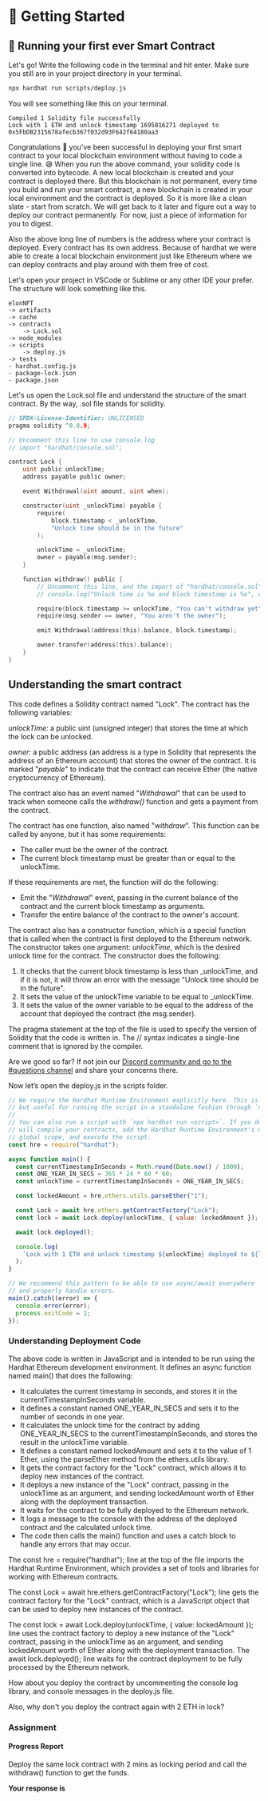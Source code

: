 ﻿# 🚀 Getting Started

## **🔮 Running your first ever Smart Contract**

Let's go! Write the following code in the terminal and hit enter. Make sure you still are in your project directory in your terminal.

```bash
npx hardhat run scripts/deploy.js
```

You will see something like this on your terminal.

```
Compiled 1 Solidity file successfully
Lock with 1 ETH and unlock timestamp 1695816271 deployed to 0x5FbDB2315678afecb367f032d93F642f64180aa3
```

Congratulations 🎉 you've been successful in deploying your first smart contract to your local blockchain environment without having to code a single line. 😅 When you run the above command, your solidity code is converted into bytecode. A new local blockchain is created and your contract is deployed there. But this blockchain is not permanent, every time you build and run your smart contract, a new blockchain is created in your local environment and the contract is deployed. So it is more like a clean slate - start from scratch. We will get back to it later and figure out a way to deploy our contract permanently. For now, just a piece of information for you to digest.

Also the above long line of numbers is the address where your contract is deployed. Every contract has its own address. Because of hardhat we were able to create a local blockchain environment just like Ethereum where we can deploy contracts and play around with them free of cost.  
  
Let's open your project in VSCode or Sublime or any other IDE your prefer. The structure will look something like this.

```
elonNFT
-> artifacts
-> cache
-> contracts
    -> Lock.sol
-> node_modules
-> scripts
    -> deploy.js
-> tests
- hardhat.config.js
- package-lock.json
- package.json
```

Let's us open the Lock.sol file and understand the structure of the smart contract. By the way, .sol file stands for solidity.

```go
// SPDX-License-Identifier: UNLICENSED
pragma solidity ^0.8.9;

// Uncomment this line to use console.log
// import "hardhat/console.sol";

contract Lock {
    uint public unlockTime;
    address payable public owner;

    event Withdrawal(uint amount, uint when);

    constructor(uint _unlockTime) payable {
        require(
            block.timestamp < _unlockTime,
            "Unlock time should be in the future"
        );

        unlockTime = _unlockTime;
        owner = payable(msg.sender);
    }

    function withdraw() public {
        // Uncomment this line, and the import of "hardhat/console.sol", to print a log in your terminal
        // console.log("Unlock time is %o and block timestamp is %o", unlockTime, block.timestamp);

        require(block.timestamp >= unlockTime, "You can't withdraw yet");
        require(msg.sender == owner, "You aren't the owner");

        emit Withdrawal(address(this).balance, block.timestamp);

        owner.transfer(address(this).balance);
    }
}

```

## Understanding the smart contract

This code defines a Solidity contract named "Lock". The contract has the following variables:

*unlockTime:* a public uint (unsigned integer) that stores the time at which the lock can be unlocked.

*owner:* a public address (an address is a type in Solidity that represents the address of an Ethereum account) that stores the owner of the contract. It is marked "*payable*" to indicate that the contract can receive Ether (the native cryptocurrency of Ethereum).

The contract also has an event named "*Withdrawal*" that can be used to track when someone calls the *withdraw()* function and gets a payment from the contract.

The contract has one function, also named "*withdraw*". This function can be called by anyone, but it has some requirements:

* The caller must be the owner of the contract.
* The current block timestamp must be greater than or equal to the unlockTime.

If these requirements are met, the function will do the following:

* Emit the "*Withdrawal*" event, passing in the current balance of the contract and the current block timestamp as arguments.
* Transfer the entire balance of the contract to the owner's account.

The contract also has a constructor function, which is a special function that is called when the contract is first deployed to the Ethereum network. The constructor takes one argument: *unlockTime*, which is the desired unlock time for the contract. The constructor does the following:

1. It checks that the current block timestamp is less than _unlockTime, and if it is not, it will throw an error with the message "Unlock time should be in the future".
1. It sets the value of the unlockTime variable to be equal to _unlockTime.
1. It sets the value of the owner variable to be equal to the address of the account that deployed the contract (the msg.sender).

The pragma statement at the top of the file is used to specify the version of Solidity that the code is written in. The // syntax indicates a single-line comment that is ignored by the compiler.

Are we good so far? If not join our [Discord community and go to the #questions channel](https://discord.gg/vbVMUwXWgc)  and share your concerns there.

Now let’s open the deploy.js in the scripts folder. 


```js
// We require the Hardhat Runtime Environment explicitly here. This is optional
// but useful for running the script in a standalone fashion through `node <script>`.
//
// You can also run a script with `npx hardhat run <script>`. If you do that, Hardhat
// will compile your contracts, add the Hardhat Runtime Environment's members to the
// global scope, and execute the script.
const hre = require("hardhat");

async function main() {
  const currentTimestampInSeconds = Math.round(Date.now() / 1000);
  const ONE_YEAR_IN_SECS = 365 * 24 * 60 * 60;
  const unlockTime = currentTimestampInSeconds + ONE_YEAR_IN_SECS;

  const lockedAmount = hre.ethers.utils.parseEther("1");

  const Lock = await hre.ethers.getContractFactory("Lock");
  const lock = await Lock.deploy(unlockTime, { value: lockedAmount });

  await lock.deployed();

  console.log(
    `Lock with 1 ETH and unlock timestamp ${unlockTime} deployed to ${lock.address}`
  );
}

// We recommend this pattern to be able to use async/await everywhere
// and properly handle errors.
main().catch((error) => {
  console.error(error);
  process.exitCode = 1;
});

```
### Understanding Deployment Code


The above code is written in JavaScript and is intended to be run using the Hardhat Ethereum development environment. It defines an async function named main() that does the following:

* It calculates the current timestamp in seconds, and stores it in the currentTimestampInSeconds variable.
* It defines a constant named ONE_YEAR_IN_SECS and sets it to the number of seconds in one year.
* It calculates the unlock time for the contract by adding ONE_YEAR_IN_SECS to the currentTimestampInSeconds, and stores the result in the unlockTime variable.
* It defines a constant named lockedAmount and sets it to the value of 1 Ether, using the parseEther method from the ethers.utils library.
* It gets the contract factory for the "Lock" contract, which allows it to deploy new instances of the contract.
* It deploys a new instance of the "Lock" contract, passing in the unlockTime as an argument, and sending lockedAmount worth of Ether along with the deployment transaction.
* It waits for the contract to be fully deployed to the Ethereum network.
* It logs a message to the console with the address of the deployed contract and the calculated unlock time.
* The code then calls the main() function and uses a catch block to handle any errors that may occur.

The const hre = require("hardhat"); line at the top of the file imports the Hardhat Runtime Environment, which provides a set of tools and libraries for working with Ethereum contracts. 

The const Lock = await hre.ethers.getContractFactory("Lock"); line gets the contract factory for the "Lock" contract, which is a JavaScript object that can be used to deploy new instances of the contract. 

The const lock = await Lock.deploy(unlockTime, { value: lockedAmount }); line uses the contract factory to deploy a new instance of the "Lock" contract, passing in the unlockTime as an argument, and sending lockedAmount worth of Ether along with the deployment transaction. The await lock.deployed(); line waits for the contract deployment to be fully processed by the Ethereum network.
  
How about you deploy the contract by uncommenting the console log library, and console messages in the deploy.js file. 

Also, why don't you deploy the contract again with 2 ETH in lock?

### Assignment

#### Progress Report

Deploy the same lock contract with 2 mins as locking period and call the withdraw() function to get the funds. 

**Your response is**
